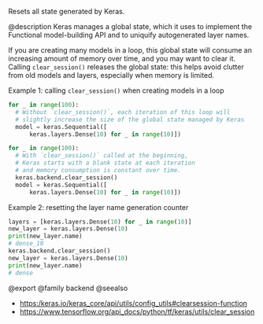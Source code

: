 Resets all state generated by Keras.

@description
Keras manages a global state, which it uses to implement the Functional
model-building API and to uniquify autogenerated layer names.

If you are creating many models in a loop, this global state will consume
an increasing amount of memory over time, and you may want to clear it.
Calling `clear_session()` releases the global state: this helps avoid
clutter from old models and layers, especially when memory is limited.

Example 1: calling `clear_session()` when creating models in a loop

```python
for _ in range(100):
  # Without `clear_session()`, each iteration of this loop will
  # slightly increase the size of the global state managed by Keras
  model = keras.Sequential([
      keras.layers.Dense(10) for _ in range(10)])

for _ in range(100):
  # With `clear_session()` called at the beginning,
  # Keras starts with a blank state at each iteration
  # and memory consumption is constant over time.
  keras.backend.clear_session()
  model = keras.Sequential([
      keras.layers.Dense(10) for _ in range(10)])
```

Example 2: resetting the layer name generation counter

```python
layers = [keras.layers.Dense(10) for _ in range(10)]
new_layer = keras.layers.Dense(10)
print(new_layer.name)
# dense_10
keras.backend.clear_session()
new_layer = keras.layers.Dense(10)
print(new_layer.name)
# dense
```

@export
@family backend
@seealso
+ <https:/keras.io/keras_core/api/utils/config_utils#clearsession-function>
+ <https://www.tensorflow.org/api_docs/python/tf/keras/utils/clear_session>
